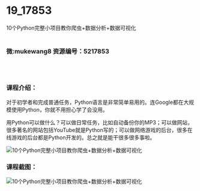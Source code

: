 # 19_17853
10个Python完整小项目教你爬虫+数据分析+数据可视化
<br/></br>
<h3>微:mukewang8 资源编号：5217853</h3>
<br/></br>
<h3>课程介绍：</h3>
<p>对于初学者和完成普通任务，Python语言是非常简单易用的。连Google都在大规模使用Python，你就不用担心学了会没用。</p>
<p>用Python可以做什么？可以做日常任务，比如自动备份你的MP3；可以做网站，很多著名的网站包括YouTube就是Python写的；可以做网络游戏的后台，很多在线游戏的后台都是Python开发的。总之就是能干很多很多事啦。</p>
<p><img src="https://www.ko996.com/wp-content/uploads/img/2021/01/1-95-300x188.png" alt="10个Python完整小项目教你爬虫+数据分析+数据可视化"></p>
<div class="info-desc">
<h3>课程截图：</h3>
<p><img src="https://www.ko996.com/wp-content/uploads/img/2021/01/2-112.png" alt="10个Python完整小项目教你爬虫+数据分析+数据可视化"></p>


			
</div>
